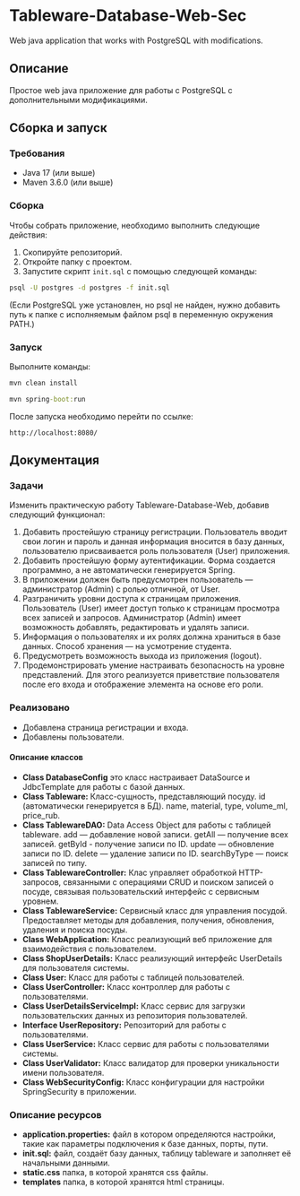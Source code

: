 # Tableware-Database-Web-Sec
Web java application that works with PostgreSQL with modifications.

## Описание
Простое web java приложение для работы с PostgreSQL с дополнительными модификациями.

## Сборка и запуск

### Требования
- Java 17 (или выше)
- Maven 3.6.0 (или выше)

### Сборка
Чтобы собрать приложение, необходимо выполнить следующие действия:
1. Скопируйте репозиторий.
2. Откройте папку с проектом.
3. Запустите скрипт ```init.sql``` с помощью следующей команды:
```cmd
psql -U postgres -d postgres -f init.sql
```
(Если PostgreSQL уже установлен, но psql не найден, нужно добавить путь к папке с исполняемым файлом psql в переменную окружения PATH.)

### Запуск
Выполните команды:
```cmd
mvn clean install
```

```cmd
mvn spring-boot:run
```

После запуска необходимо перейти по ссылке:
```Browser addres bar
http://localhost:8080/
```

## Документация

### Задачи
Изменить практическую работу Tableware-Database-Web, добавив следующий функционал:

1. Добавить простейшую страницу регистрации. Пользователь вводит свои логин и пароль и данная информация вносится в базу данных, пользователю присваивается роль пользователя (User) приложения.
2. Добавить простейшую форму аутентификации. Форма создается программно, а не автоматически генерируется Spring.
3. В приложении должен быть предусмотрен пользователь — администратор (Admin) с ролью отличной, от User. 
4. Разграничить уровни доступа к страницам приложения. Пользователь (User) имеет доступ только к страницам просмотра всех записей и запросов. Администратор (Admin) имеет возможность добавлять, редактировать и удалять записи. 
5. Информация о пользователях и их ролях должна храниться в базе данных. Способ хранения — на усмотрение студента. 
6. Предусмотреть возможность выхода из приложения (logout).
7. Продемонстрировать умение настраивать безопасность на уровне представлений. Для этого реализуется приветствие пользователя после его входа и отображение элемента на основе его роли.

### Реализовано
- Добавлена страница регистрации и входа.
- Добавлены пользователи.

#### Описание классов
- **Class DatabaseConfig** это класс настраивает DataSource и JdbcTemplate для работы с базой данных.
- **Class Tableware:** Класс-сущность, представляющий посуду. 
id (автоматически генерируется в БД). name, material, type, volume_ml, price_rub.
- **Class TablewareDAO:** Data Access Object для работы с таблицей tableware. 
add — добавление новой записи.
getAll — получение всех записей.
getById - получение записи по ID.
update — обновление записи по ID.
delete — удаление записи по ID.
searchByType — поиск записей по типу.
- **Class TablewareController:** Клас управляет обработкой HTTP-запросов, связанными с операциями CRUD и поиском записей о посуде, связывая пользовательский интерфейс с сервисным уровнем.
- **Class TablewareService:** Сервисный класс для управления посудой. Предоставляет методы для добавления, получения, обновления, удаления и поиска посуды.
- **Class WebApplication:** Класс реализующий веб приложение для взаимодействия с пользователем.
- **Class ShopUserDetails:** Класс реализующий интерфейс UserDetails для пользователя системы.
- **Class User:** Класс для работы с таблицей пользователей.
- **Class UserController:** Класс контроллер для работы с пользователями.
- **Class UserDetailsServiceImpl:** Класс сервис для загрузки пользовательских данных из репозитория пользователей.
- **Interface UserRepository:** Репозиторий для работы с пользователями.
- **Class UserService:** Класс сервис для работы с пользователями системы.
- **Class UserValidator:** Класс валидатор для проверки уникальности имени пользователя.
- **Class WebSecurityConfig:** Класс конфигурации для настройки SpringSecurity в приложении.

### Описание ресурсов
- **application.properties:** файл в котором определяются настройки, такие как параметры подключения к базе данных, порты, пути.
- **init.sql:** файл, создаёт базу данных, таблицу tableware и заполняет её начальными данными.
- **static.css** папка, в которой хранятся css файлы.
- **templates** папка, в которой хранятся html страницы.